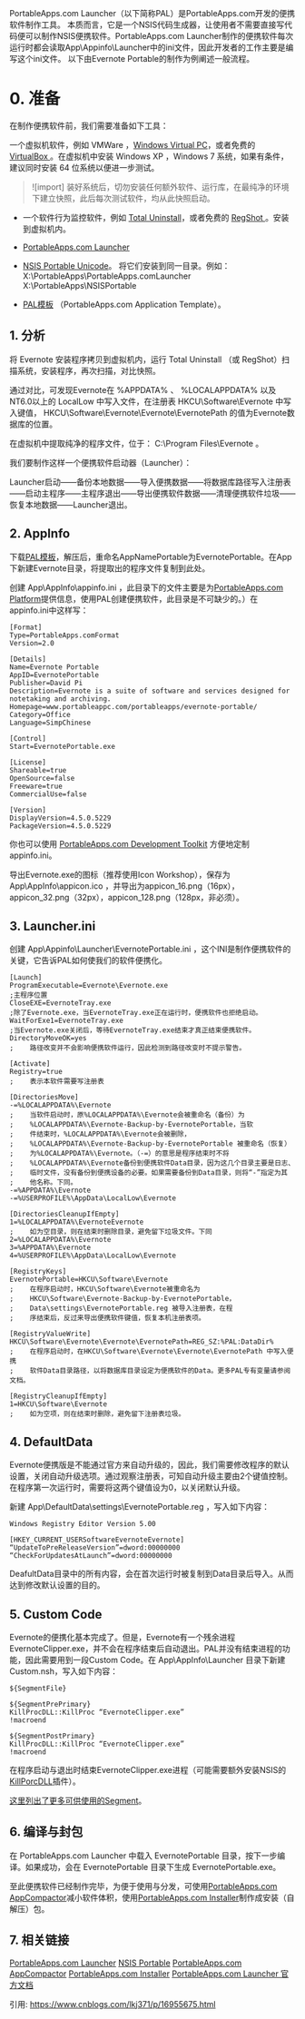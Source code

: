 
PortableApps.com Launcher（以下简称PAL）是PortableApps.com开发的便携软件制作工具。
本质而言，它是一个NSIS代码生成器，让使用者不需要直接写代码便可以制作NSIS便携软件。PortableApps.com Launcher制作的便携软件每次运行时都会读取App\Appinfo\Launcher中的ini文件，因此开发者的工作主要是编写这个ini文件。
以下由Evernote Portable的制作为例阐述一般流程。

# 0. 准备
在制作便携软件前，我们需要准备如下工具：

一个虚拟机软件，例如 VMWare ，[Windows Virtual PC](http://www.microsoft.com/windows/virtual-pc/)，或者免费的 [VirtualBox ](https://www.virtualbox.org/)。在虚拟机中安装 Windows XP ，Windows 7 系统，如果有条件，建议同时安装 64 位系统以便进一步测试。

> ![import]
> 装好系统后，切勿安装任何额外软件、运行库，在最纯净的环境下建立快照，此后每次测试软件，均从此快照启动。

- 一个软件行为监控软件，例如 [Total Uninstall](http://www.portableapps.com/apps/utilities/total-uninstall-portable/)，或者免费的 [RegShot ](http://portableapps.com/apps/utilities/regshot_portable)。安装到虚拟机内。

-  [PortableApps.com Launcher](http://portableapps.com/apps/development/portableapps.com_launcher) 
-  [NSIS Portable Unicode](http://portableapps.com/apps/development/nsis_portable)。
将它们安装到同一目录。例如：
X:\PortableApps\PortableApps.comLauncher
X:\PortableApps\NSISPortable

- [PAL模板](http://portableapps.com/development) （PortableApps.com Application Template）。

## 1. 分析
将 Evernote 安装程序拷贝到虚拟机内，运行 Total Uninstall （或 RegShot）扫描系统，安装程序，再次扫描，对比快照。

通过对比，可发现Evernote在  %APPDATA%  、  %LOCALAPPDATA%  以及NT6.0以上的 LocalLow 中写入文件，在注册表 HKCU\Software\Evernote 中写入键值， HKCU\Software\Evernote\Evernote\EvernotePath 的值为Evernote数据库的位置。

在虚拟机中提取纯净的程序文件，位于： C:\Program Files\Evernote 。

我们要制作这样一个便携软件启动器（Launcher）：

Launcher启动——备份本地数据——导入便携数据——将数据库路径写入注册表——启动主程序——主程序退出——导出便携软件数据——清理便携软件垃圾——恢复本地数据——Launcher退出。

 
## 2. AppInfo
下载[PAL模板](http://portableapps.com/development)，解压后，重命名AppNamePortable为EvernotePortable。在App下新建Evernote目录，将提取出的程序文件复制到此处。

创建 App\AppInfo\appinfo.ini ，此目录下的文件主要是为[PortableApps.com Platform](http://portableapps.com/download)提供信息，使用PAL创建便携软件，此目录是不可缺少的。）在appinfo.ini中这样写：


```
[Format]
Type=PortableApps.comFormat
Version=2.0
 
[Details]
Name=Evernote Portable
AppID=EvernotePortable
Publisher=David Pi
Description=Evernote is a suite of software and services designed for notetaking and archiving.
Homepage=www.portableappc.com/portableapps/evernote-portable/
Category=Office
Language=SimpChinese
 
[Control]
Start=EvernotePortable.exe
 
[License]
Shareable=true
OpenSource=false
Freeware=true
CommercialUse=false
 
[Version]
DisplayVersion=4.5.0.5229
PackageVersion=4.5.0.5229
```
你也可以使用 [PortableApps.com Development Toolkit](http://portableapps.com/node/27502) 方便地定制appinfo.ini。

导出Evernote.exe的图标（推荐使用Icon Workshop），保存为 App\AppInfo\appicon.ico ，并导出为appicon_16.png（16px），appicon_32.png（32px），appicon_128.png（128px，非必须）。

 
## 3. Launcher.ini
创建 App\Appinfo\Launcher\EvernotePortable.ini ，这个INI是制作便携软件的关键，它告诉PAL如何使我们的软件便携化。

``` 
[Launch]
ProgramExecutable=Evernote\Evernote.exe    
;主程序位置
CloseEXE=EvernoteTray.exe    
;除了Evernote.exe，当EvernoteTray.exe正在运行时，便携软件也拒绝启动。
WaitForExe1=EvernoteTray.exe    
;当Evernote.exe关闭后，等待EvernoteTray.exe结束才真正结束便携软件。
DirectoryMoveOK=yes    
;    路径改变并不会影响便携软件运行，因此检测到路径改变时不提示警告。
 
[Activate]
Registry=true
;    表示本软件需要写注册表
 
[DirectoriesMove]
-=%LOCALAPPDATA%\Evernote   
;    当软件启动时，原%LOCALAPPDATA%\Evernote会被重命名（备份）为
;    %LOCALAPPDATA%\Evernote-Backup-by-EvernotePortable，当软
;    件结束时，%LOCALAPPDATA%\Evernote会被删除，
;    %LOCALAPPDATA%\Evernote-Backup-by-EvernotePortable 被重命名（恢复）
;    为%LOCALAPPDATA%\Evernote。（-=）的意思是程序结束时不将
;    %LOCALAPPDATA%\Evernote备份到便携软件Data目录，因为这几个目录主要是日志、
;    临时文件，没有备份到便携设备的必要。如果需要备份到Data目录，则将“-”指定为其
;    他名称。下同。
-=%APPDATA%\Evernote
-=%USERPROFILE%\AppData\LocalLow\Evernote
 
[DirectoriesCleanupIfEmpty]
1=%LOCALAPPDATA%\EvernoteEvernote   
;    如为空目录，则在结束时删除目录，避免留下垃圾文件。下同
2=%LOCALAPPDATA%\Evernote
3=%APPDATA%\Evernote
4=%USERPROFILE%\AppData\LocalLow\Evernote
 
[RegistryKeys]
EvernotePortable=HKCU\Software\Evernote   
;    在程序启动时，HKCU\Software\Evernote被重命名为
;    HKCU\Software\Evernote-Backup-by-EvernotePortable，
;    Data\settings\EvernotePortable.reg 被导入注册表，在程
;    序结束后，反过来导出便携软件键值，恢复本机注册表项。
 
[RegistryValueWrite]
HKCU\Software\Evernote\Evernote\EvernotePath=REG_SZ:%PAL:DataDir%  
;    在程序启动时，在HKCU\Software\Evernote\Evernote\EvernotePath 中写入便携
;    软件Data目录路径，以将数据库目录设定为便携软件的Data。更多PAL专有变量请参阅文档。
 
[RegistryCleanupIfEmpty]
1=HKCU\Software\Evernote   
;    如为空项，则在结束时删除，避免留下注册表垃圾。
```


## 4. DefaultData
Evernote便携版是不能通过官方来自动升级的，因此，我们需要修改程序的默认设置，关闭自动升级选项。通过观察注册表，可知自动升级主要由2个键值控制。在程序第一次运行时，需要将这两个键值设为0，以关闭默认升级。

新建 App\DefaultData\settings\EvernotePortable.reg ，写入如下内容：


```
Windows Registry Editor Version 5.00
 
[HKEY_CURRENT_USERSoftwareEvernoteEvernote]
“UpdateToPreReleaseVersion”=dword:00000000
“CheckForUpdatesAtLaunch”=dword:00000000
```
DeafultData目录中的所有内容，会在首次运行时被复制到Data目录后导入。从而达到修改默认设置的目的。

 
## 5. Custom Code
Evernote的便携化基本完成了。但是，Evernote有一个残余进程EvernoteClipper.exe，并不会在程序结束后自动退出。PAL并没有结束进程的功能，因此需要用到一段Custom Code。在 App\AppInfo\Launcher 目录下新建Custom.nsh，写入如下内容：

 
```
${SegmentFile}
 
${SegmentPrePrimary}
KillProcDLL::KillProc “EvernoteClipper.exe”
!macroend
 
${SegmentPostPrimary}
KillProcDLL::KillProc “EvernoteClipper.exe”
!macroend
```
在程序启动与退出时结束EvernoteClipper.exe进程（可能需要额外安装NSIS的[KillPorcDLL](http://nsis.sourceforge.net/KillProcDLL_plug-in)插件）。

[这里列出了更多可供使用的Segment](https://portableapps.chrismorgan.info/launcher/manual/advanced/segments/#segments)。

 
## 6. 编译与封包
在 PortableApps.com Launcher 中载入 EvernotePortable 目录，按下一步编译。如果成功，会在 EvernotePortable 目录下生成 EvernotePortable.exe。

至此便携软件已经制作完毕，为便于使用与分发，可使用[PortableApps.com AppCompactor](http://portableapps.com/apps/utilities/portableapps.com_appcompactor)减小软件体积，使用[PortableApps.com Installer](http://portableapps.com/apps/development/portableapps.com_installer)制作成安装（自解压）包。

## 7. 相关链接
[PortableApps.com Launcher](http://portableapps.com/apps/development/portableapps.com_launcher)
[NSIS Portable](http://portableapps.com/apps/development/nsis_portable)
[PortableApps.com AppCompactor](http://portableapps.com/apps/utilities/portableapps.com_appcompactor)
[PortableApps.com Installer](http://portableapps.com/apps/development/portableapps.com_installer)
[PortableApps.com Launcher 官方文档](https://portableapps.chrismorgan.info/launcher/manual/)


引用:
https://www.cnblogs.com/lkj371/p/16955675.html